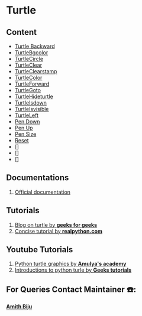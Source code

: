 # Turtle

## Content
- [Turtle Backward](https://github.com/CSI-SCT-SB/PY_XTREME/blob/main/turtle/SivaSankar_TurtleBackward.ipynb)
- [TurtleBgcolor]( https://github.com/Annamjohn/PY_XTREME/blob/main/turtle/SivaSankar_TurtleBgcolor.ipynb)
- [TurtleCircle](https://github.com/Annamjohn/PY_XTREME/blob/main/turtle/SivaSankar_TurtleCircle.ipynb)
- [TurtleClear](https://github.com/Annamjohn/PY_XTREME/blob/main/turtle/SivaSankar_TurtleClear.ipynb)
- [TurtleClearstamp](https://github.com/Annamjohn/PY_XTREME/blob/main/turtle/SivaSankar_TurtleClearstamp.ipynb)
- [TurtleColor](https://github.com/Annamjohn/PY_XTREME/blob/main/turtle/SivaSankar_TurtleColor.ipynb)
- [TurtleForward](https://github.com/Annamjohn/PY_XTREME/blob/main/turtle/SivaSankar_TurtleForward.ipynb)
- [TurtleGoto](https://github.com/Annamjohn/PY_XTREME/blob/main/turtle/SivaSankar_TurtleGoto.ipynb)
- [TurtleHideturtle](https://github.com/Annamjohn/PY_XTREME/blob/main/turtle/SivaSankar_TurtleHideturtle.ipynb)
- [TurtleIsdown](https://github.com/Annamjohn/PY_XTREME/blob/main/turtle/SivaSankar_TurtleIsdown.ipynb)
- [TurtleIsvisible](https://github.com/Annamjohn/PY_XTREME/blob/main/turtle/SivaSankar_TurtleIsvisible.ipynb)
- [TurtleLeft](https://github.com/Annamjohn/PY_XTREME/blob/main/turtle/SivaSankar_TurtleLeft.ipynb)
- [Pen Down](https://github.com/CSI-SCT-SB/PY_XTREME/blob/main/turtle/SivaSankar_TurtlePenDown.ipynb)
- [Pen Up](https://github.com/CSI-SCT-SB/PY_XTREME/blob/main/turtle/SivaSankar_TurtlePenUp.ipynb)
- [Pen Size](https://github.com/CSI-SCT-SB/PY_XTREME/blob/main/turtle/SivaSankar_TurtlePensize.ipynb)
- [Reset](https://github.com/CSI-SCT-SB/PY_XTREME/blob/main/turtle/SivaSankar_TurtleReset.ipynb)
- []
- []
- []


## Documentations
1. [Official documentation](https://docs.python.org/3/library/turtle.html)

## Tutorials
1. [Blog on turtle by **geeks for geeks**](https://www.geeksforgeeks.org/turtle-programming-python/)
1. [Concise tutorial by **realpython.com**](https://realpython.com/beginners-guide-python-turtle/)

## Youtube Tutorials
1. [Python turtle graphics by **Amulya's academy**](https://www.youtube.com/playlist?list=PLzgPDYo_3xumT2sfELR4_YV3aojaxkUC9)
1. [Introductions to python turle by **Geeks tutorials**](https://www.youtube.com/playlist?list=PLS9qLR8VoFA56NWSswK2daQSovI9QCpQE) 

## For Queries Contact Maintainer ☎️: 
[**Amith Biju**](https://wa.me/<+919526276014>)
